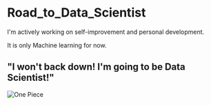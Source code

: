 # Road_to_Data_Scientist
I'm actively working on self-improvement and personal development.

It is only Machine learning for now.

## "I won't back down! I'm going to be Data Scientist!"
![One Piece](https://e0.pxfuel.com/wallpapers/381/194/desktop-wallpaper-luffy-in-udon-prison-luffy-funny.jpg)
